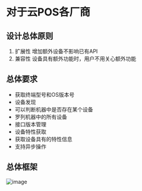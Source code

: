 # 对于云POS各厂商
## 设计总体原则
1. 扩展性
增加额外设备不影响已有API
2. 兼容性
设备具有额外功能时，用户不用关心额外功能

## 总体要求
+ 获取终端型号和OS版本号
+ 设备发现
+ 可以判断机器中是否存在某个设备
+ 罗列机器中的所有设备
+ 接口版本管理
+ 设备特性获取
+ 获取设备具有的特性信息
+ 支持异步操作

## 总体框架
 ![image](https://github.com/ZhangUP/CloudposSDK/docs/何总总体框架图.png)
